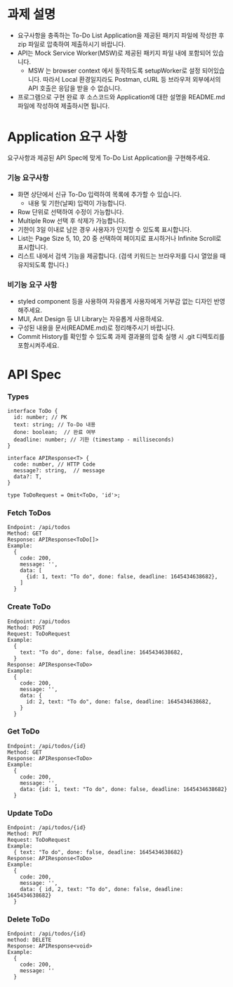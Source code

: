 # 과제 설명

* 요구사항을 충족하는 To-Do List Application을 제공된 패키지 파일에  작성한 후 zip 파일로 압축하여 제출하시기 바랍니다.
* API는 Mock Service Worker(MSW)로 제공된 패키지 파일 내에 포함되어 있습니다.
  - MSW 는 browser context 에서 동작하도록 setupWorker로 설정 되어있습니다. 따라서 Local 환경일지라도 Postman, cURL 등 브라우저 외부에서의 API 호출은 응답을 받을 수 없습니다.
* 프로그램으로 구현 완료 후 소스코드와 Application에 대한 설명을 README.md파일에 작성하여 제출하시면 됩니다.

# Application 요구 사항

요구사항과 제공된 API Spec에 맞게 To-Do List Application을 구현해주세요.

### 기능 요구사항

- 화면 상단에서 신규 To-Do 입력하여 목록에 추가할 수 있습니다.
  - 내용 및 기한(날짜) 입력이 가능합니다.
- Row 단위로 선택하여 수정이 가능합니다.
- Multiple Row 선택 후 삭제가 가능합니다.
- 기한이 3일 이내로 남은 경우 사용자가 인지할 수 있도록 표시합니다.
- List는 Page Size 5, 10, 20 중 선택하여 페이지로 표시하거나 Infinite Scroll로 표시합니다.
- 리스트 내에서 검색 기능을 제공합니다. (검색 키워드는 브라우저를 다시 열었을 때 유지되도록 합니다.)

### 비기능 요구 사항

- styled component 등을 사용하여 자유롭게 사용자에게 거부감 없는 디자인 반영해주세요.
- MUI, Ant Design 등 UI Library는 자유롭게 사용하세요.
- 구성된 내용을 문서(README.md)로 정리해주시기 바랍니다.
- Commit History를 확인할 수 있도록 과제 결과물의 압축 실행 시 .git 디렉토리를 포함시켜주세요.

# API Spec

### Types

```tsx
interface ToDo {
  id: number; // PK
  text: string; // To-Do 내용
  done: boolean;  // 완료 여부
  deadline: number; // 기한 (timestamp - milliseconds)
}

interface APIResponse<T> {
  code: number, // HTTP Code
  message?: string,  // message
  data?: T,
}

type ToDoRequest = Omit<ToDo, 'id'>;
```

### Fetch ToDos

```tsx
Endpoint: /api/todos
Method: GET
Response: APIResponse<ToDo[]>
Example:
  {
    code: 200,
    message: '',
    data: [
      {id: 1, text: "To do", done: false, deadline: 1645434638682},
    ]
  }
```

### Create ToDo

```tsx
Endpoint: /api/todos
Method: POST
Request: ToDoRequest
Example:
  {
    text: "To do", done: false, deadline: 1645434638682,
  }
Response: APIResponse<ToDo>
Example:
  {
    code: 200,
    message: '',
    data: {
      id: 2, text: "To do", done: false, deadline: 1645434638682,
    }
  }

```

### Get ToDo

```tsx
Endpoint: /api/todos/{id}
Method: GET
Response: APIResponse<ToDo>
Example:
  {
    code: 200,
    message: '',
    data: {id: 1, text: "To do", done: false, deadline: 1645434638682}
  }

```

### Update ToDo

```tsx
Endpoint: /api/todos/{id}
Method: PUT
Request: ToDoRequest
Example:
  { text: "To do", done: false, deadline: 1645434638682}
Response: APIResponse<ToDo>
Example:
  {
    code: 200,
    message: '',
    data: { id, 2, text: "To do", done: false, deadline: 1645434638682}
  }
```

### Delete ToDo

```tsx
Endpoint: /api/todos/{id}
method: DELETE
Response: APIResponse<void>
Example:
  {
    code: 200,
    message: ''
  }
```
